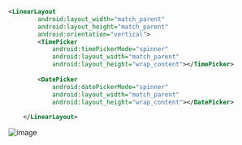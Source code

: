 ``` xml
<LinearLayout
        android:layout_width="match_parent"
        android:layout_height="match_parent"
        android:orientation="vertical">
        <TimePicker
            android:timePickerMode="spinner"
            android:layout_width="match_parent"
            android:layout_height="wrap_content"></TimePicker>
        
        <DatePicker
            android:datePickerMode="spinner"
            android:layout_width="match_parent"
            android:layout_height="wrap_content"></DatePicker>
        
    </LinearLayout>
```

![image](https://user-images.githubusercontent.com/52357235/192472532-3646dc60-33d4-47fa-bc42-c615a3ec5b83.png)
